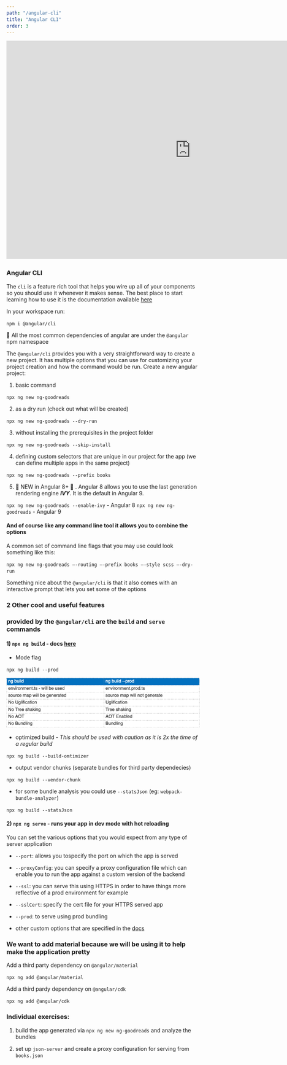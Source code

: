 ```yaml
---
path: "/angular-cli"
title: "Angular CLI"
order: 3
---
```


<iframe src="https://docs.google.com/presentation/d/1tq-M1JVgnzPaMWe2gz2Za6ikyiugM7JJeULxeE87MR0/embed?start=false&loop=false&delayms=30000" frameborder="0" width="960" height="569" allowfullscreen="true" mozallowfullscreen="true" webkitallowfullscreen="true"></iframe>

### Angular CLI


The `cli` is a feature rich tool that helps you wire up all of your components so you should use it whenever it makes
sense. The best place to start learning how to use it is the documentation available [here](https://angular.io/cli)


In your workspace run:

`npm i @angular/cli`

🍕 All the most common dependencies of angular are under the `@angular` npm namespace

The `@angular/cli` provides you with a very straightforward way to create a new project. It has multiple options that 
you can use for customizing your project creation and how the command would be run.
Create a new angular project:

1) basic command

`npx ng new ng-goodreads`

2) as a dry run (check out what will be created)

`npx ng new ng-goodreads --dry-run`

3) without installing the prerequisites in the project folder

`npx ng new ng-goodreads --skip-install`

4) defining custom selectors that are unique in our project for the app (we can define multiple apps in the same project)

`npx ng new ng-goodreads --prefix books`

5) 💫 NEW in Angular 8+ 💫 . Angular 8 allows you to use the last generation rendering engine **_IVY_**. It is the default in Angular 9.

`npx ng new ng-goodreads --enable-ivy` - Angular 8
`npx ng new ng-goodreads` - Angular 9


#### And of course like any command line tool it allows you to combine the options

A common set of command line flags that you may use could look something like this:

`npx ng new ng-goodreads —-routing —-prefix books —-style scss —-dry-run`

Something nice about the `@angular/cli` is that it also comes with an interactive prompt that lets you set 
some of the options

### 2 Other cool and useful features
### provided by the `@angular/cli` are the `build` and `serve` commands

#### 1) `npx ng build` - docs [here](https://angular.io/cli/build)

- Mode flag

`npx ng build --prod`

![dev_v_prod](./images/dev_v_prod.png)

- optimized build - _This should be used with caution as it is 2x the time of a regular build_

`npx ng build --build-omtimizer`

- output vendor chunks (separate bundles for third party dependecies)

`npx ng build --vendor-chunk`

- for some bundle analysis you could use `--statsJson` (eg: `webpack-bundle-analyzer`)

`npx ng build --statsJson`


#### 2) `npx ng serve` - runs your app in dev mode with hot reloading

You can set the various options that you would expect from any type of server application

- `--port`: allows you tospecify the port on which the app is served

- `--proxyConfig`: you can specify a proxy configuration file which can enable you to run the app against 
a custom version of the backend

- `--ssl`: you can serve this using HTTPS in order to have things more reflective of a prod environment for example

- `--sslCert`: specify the cert file for your HTTPS served app

- `--prod`: to serve using prod bundling

- other custom options that are specified in the [docs](https://angular.io/cli/serve)


### We want to add material because we will be using it to help make the application pretty

Add a third party dependency on `@angular/material`

`npx ng add @angular/material`

Add a third pardy dependency on `@angular/cdk`

`npx ng add @angular/cdk`


### Individual exercises:

1) build the app generated via `npx ng new ng-goodreads` and analyze the bundles

2) set up `json-server` and create a proxy configuration for serving from `books.json`

